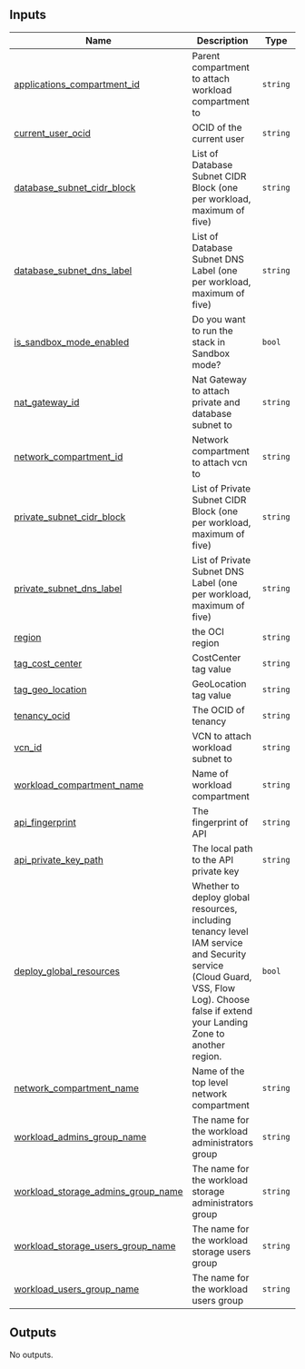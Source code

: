 ## Inputs

| Name | Description | Type | Default | Required |
|------|-------------|------|---------|:--------:|
| <a name="input_applications_compartment_id"></a> [applications\_compartment\_id](#input\_applications\_compartment\_id) | Parent compartment to attach workload compartment to | `string` | n/a | yes |
| <a name="input_current_user_ocid"></a> [current\_user\_ocid](#input\_current\_user\_ocid) | OCID of the current user | `string` | n/a | yes |
| <a name="input_database_subnet_cidr_block"></a> [database\_subnet\_cidr\_block](#input\_database\_subnet\_cidr\_block) | List of Database Subnet CIDR Block (one per workload, maximum of five) | `string` | n/a | yes |
| <a name="input_database_subnet_dns_label"></a> [database\_subnet\_dns\_label](#input\_database\_subnet\_dns\_label) | List of Database Subnet DNS Label (one per workload, maximum of five) | `string` | n/a | yes |
| <a name="input_is_sandbox_mode_enabled"></a> [is\_sandbox\_mode\_enabled](#input\_is\_sandbox\_mode\_enabled) | Do you want to run the stack in Sandbox mode? | `bool` | n/a | yes |
| <a name="input_nat_gateway_id"></a> [nat\_gateway\_id](#input\_nat\_gateway\_id) | Nat Gateway to attach private and database subnet to | `string` | n/a | yes |
| <a name="input_network_compartment_id"></a> [network\_compartment\_id](#input\_network\_compartment\_id) | Network compartment to attach vcn to | `string` | n/a | yes |
| <a name="input_private_subnet_cidr_block"></a> [private\_subnet\_cidr\_block](#input\_private\_subnet\_cidr\_block) | List of Private Subnet CIDR Block (one per workload, maximum of five) | `string` | n/a | yes |
| <a name="input_private_subnet_dns_label"></a> [private\_subnet\_dns\_label](#input\_private\_subnet\_dns\_label) | List of Private Subnet DNS Label (one per workload, maximum of five) | `string` | n/a | yes |
| <a name="input_region"></a> [region](#input\_region) | the OCI region | `string` | n/a | yes |
| <a name="input_tag_cost_center"></a> [tag\_cost\_center](#input\_tag\_cost\_center) | CostCenter tag value | `string` | n/a | yes |
| <a name="input_tag_geo_location"></a> [tag\_geo\_location](#input\_tag\_geo\_location) | GeoLocation tag value | `string` | n/a | yes |
| <a name="input_tenancy_ocid"></a> [tenancy\_ocid](#input\_tenancy\_ocid) | The OCID of tenancy | `string` | n/a | yes |
| <a name="input_vcn_id"></a> [vcn\_id](#input\_vcn\_id) | VCN to attach workload subnet to | `string` | n/a | yes |
| <a name="input_workload_compartment_name"></a> [workload\_compartment\_name](#input\_workload\_compartment\_name) | Name of workload compartment | `string` | n/a | yes |
| <a name="input_api_fingerprint"></a> [api\_fingerprint](#input\_api\_fingerprint) | The fingerprint of API | `string` | `""` | no |
| <a name="input_api_private_key_path"></a> [api\_private\_key\_path](#input\_api\_private\_key\_path) | The local path to the API private key | `string` | `""` | no |
| <a name="input_deploy_global_resources"></a> [deploy\_global\_resources](#input\_deploy\_global\_resources) | Whether to deploy global resources, including tenancy level IAM service and Security service (Cloud Guard, VSS, Flow Log). Choose false if extend your Landing Zone to another region. | `bool` | `true` | no |
| <a name="input_network_compartment_name"></a> [network\_compartment\_name](#input\_network\_compartment\_name) | Name of the top level network compartment | `string` | `"network"` | no |
| <a name="input_workload_admins_group_name"></a> [workload\_admins\_group\_name](#input\_workload\_admins\_group\_name) | The name for the workload administrators group | `string` | `"Workload-Admins"` | no |
| <a name="input_workload_storage_admins_group_name"></a> [workload\_storage\_admins\_group\_name](#input\_workload\_storage\_admins\_group\_name) | The name for the workload storage administrators group | `string` | `"Workload-Storage-Admins"` | no |
| <a name="input_workload_storage_users_group_name"></a> [workload\_storage\_users\_group\_name](#input\_workload\_storage\_users\_group\_name) | The name for the workload storage users group | `string` | `"Workload-Storage-Users"` | no |
| <a name="input_workload_users_group_name"></a> [workload\_users\_group\_name](#input\_workload\_users\_group\_name) | The name for the workload users group | `string` | `"Workload-Users"` | no |

## Outputs

No outputs.
